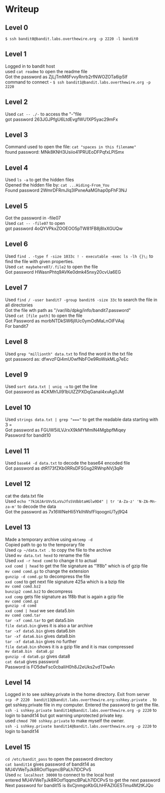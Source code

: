 # Writeup

## Level 0
```$ ssh bandit0@bandit.labs.overthewire.org -p 2220 -l bandit0```

## Level 1
Logged  in to bandit host  
used ```cat readme``` to open the readme file  
Got the password as ZjLjTmM6FvvyRnrb2rfNWOZOTa6ip5If  
command to connect - ```$ ssh bandit1@bandit.labs.overthewire.org -p 2220```

## Level 2
Used ```cat -- ./-``` to access the "-"file  
got password 263JGJPfgU6LtdEvgfWU1XP5yac29mFx

## Level 3
Command used to open the file: ```cat "spaces in this filename"```  
found password: MNk8KNH3Usiio41PRUEoDFPqfxLPlSmx

## Level 4
Used ```ls -a``` to get the hidden files  
Opened the hidden file by: ```cat ...Hiding-From_You ```  
Found password 2WmrDFRmJIq3IPxneAaMGhap0pFhF3NJ 

## Level 5
Got the password in -file07   
Used ```cat -- -file07``` to open  
got password 4oQYVPkxZOOEOO5pTW81FB8j8lxXGUQw

## Level 6
Used ```find . -type f -size 1033c ! - executable -exec ls -lh {}\;``` to find the file with given properties.   
Used ```cat maybehere07/.file2``` to open the file  
Got password HWasnPhtq9AVKe0dmk45nxy20cvUa6EG

## Level 7
Used ```find / -user bandit7 -group bandit6 -size 33c``` to search the file in all directories  
Got the file wth path as "/var/lib/dpkg/info/bandit7.password"  
Used ```cat [file path]``` to open the file  
Got Password as morbNTDkSW6jIlUc0ymOdMaLnOlFVAaj  
For bandit7

## Level 8
Used ```grep "millionth" data.txt``` to find the word in the txt file  
got password as: dfwvzFQi4mU0wfNbFOe9RoWskMLg7eEc

## Level 9
Used ```sort data.txt | uniq -u``` to get the line  
Got password as 4CKMh1JI91bUIZZPXDqGanal4xvAg0JM

## Level 10
Used ```strings data.txt | grep "==="```   to get the readable data starting with 3 =  
Got password as FGUW5ilLVJrxX9kMYMmlN4MgbpfMiqey  
Password for bandit10

## Level 11
Used ```base64 -d data.txt``` to decode the base64 encoded file  
Got password as dtR173fZKb0RRsDFSGsg2RWnpNVj3qRr

## Level 12
cat the data.txt file   
Used ```echo "7k16JArUVv5LxVuJfsSVdbbtaHGlw9D4" | tr 'A-Za-z' 'N-ZA-Mn-za-m'``` to decode the data  
Got the password as 7x16WNeHIi5YkIhWsfFIqoognUTyj9Q4

## Level 13
Made a temporary archive using ```mktemp -d```  
Copied path to go to the temporary file  
Used ```cp ~/data.txt .```   to copy the file to the archive  
Used ```mv data.txt hexd```    to rename the file  
Used ```xxd -r hexd comd```    to change it to actual  
```xxd comd | head``` to get the file signature as "1f8b" which is of gzip file  
```mv comd comd.gz```    to change the extension  
```gunzip -d comd.gz``` to decompress the file  
```xxd comd```   to get next file signature 425a which is a bzip file  
```mv comd comd.bz2```  
```bunzip2 comd.bz2```   to decompress  
```xxd comp```    gets file signature as 1f8b that is again a gzip file  
```mv comd comd.gz```  
```gunzip -d comd```  
```xxd comd | head```     we see data5.bin  
```mv comd comd.tar```  
```tar -xf comd.tar```     to get data5.bin  
```file data5.bin```    gives it is also a tar archive  
```tar -xf data5.bin```     gives data6.bin  
```tar -xf data6.bin```     gives data8.bin  
```tar -xf data8.bin``` gives no further  
```file data8.bin```      shows it is a gzip file and it is max compressed  
```mv data8.bin  data8.gz```  
```gunzip -d data8.gz```      gives data8  
```cat data8``` gives password  
Password is FO5dwFsc0cbaIiH0h8J2eUks2vdTDwAn


## Level 14
Logged in to see sshkey.private in the home directory. Exit from server  
```scp -P 2220  bandit13@bandit.labs.overthewire.org:sshkey.private .```      to get sshkey.private file in my computer. Entered the password to get the file.  
```ssh -i sshkey.private bandit14@bandit.labs.overthewire.org -p 2220```     to login to bandit14 but got warning unprotected private key.  
used ```chmod 700 sshkey.private```    to make myself the owner.  
```ssh -i sshkey.private bandit14@bandit.labs.overthewire.org -p 2220```      to login to bandit14

## Level 15
```cd /etc/bandit_pass```    to open the password directory  
```cat bandit14``` gives password of bandit14 as MU4VWeTyJk8ROof1qqmcBPaLh7lDCPvS  
Used   ```nc localhost 30000```   to connect to the local host  
entered MU4VWeTyJk8ROof1qqmcBPaLh7lDCPvS to get the next password  
 Next password for bandit15 is 8xCjnmgoKbGLhHFAZlGE5Tmu4M2tKJQo




